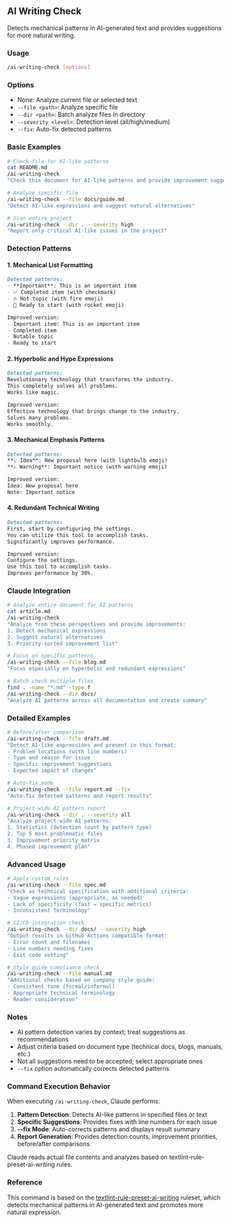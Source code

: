 ## AI Writing Check

Detects mechanical patterns in AI-generated text and provides suggestions for more natural writing.

### Usage

```bash
/ai-writing-check [options]
```

### Options

- None: Analyze current file or selected text
- `--file <path>`: Analyze specific file
- `--dir <path>`: Batch analyze files in directory
- `--severity <level>`: Detection level (all/high/medium)
- `--fix`: Auto-fix detected patterns

### Basic Examples

```bash
# Check file for AI-like patterns
cat README.md
/ai-writing-check
"Check this document for AI-like patterns and provide improvement suggestions"

# Analyze specific file
/ai-writing-check --file docs/guide.md
"Detect AI-like expressions and suggest natural alternatives"

# Scan entire project
/ai-writing-check --dir . --severity high
"Report only critical AI-like issues in the project"
```

### Detection Patterns

#### 1. Mechanical List Formatting

```markdown
Detected patterns:
- **Important**: This is an important item
- ✅ Completed item (with checkmark)
- 🔥 Hot topic (with fire emoji)
- 🚀 Ready to start (with rocket emoji)

Improved version:
- Important item: This is an important item
- Completed item
- Notable topic
- Ready to start
```

#### 2. Hyperbolic and Hype Expressions

```markdown
Detected patterns:
Revolutionary technology that transforms the industry.
This completely solves all problems.
Works like magic.

Improved version:
Effective technology that brings change to the industry.
Solves many problems.
Works smoothly.
```

#### 3. Mechanical Emphasis Patterns

```markdown
Detected patterns:
**💡 Idea**: New proposal here (with lightbulb emoji)
**⚠️ Warning**: Important notice (with warning emoji)

Improved version:
Idea: New proposal here
Note: Important notice
```

#### 4. Redundant Technical Writing

```markdown
Detected patterns:
First, start by configuring the settings.
You can utilize this tool to accomplish tasks.
Significantly improves performance.

Improved version:
Configure the settings.
Use this tool to accomplish tasks.
Improves performance by 30%.
```

### Claude Integration

```bash
# Analyze entire document for AI patterns
cat article.md
/ai-writing-check
"Analyze from these perspectives and provide improvements:
1. Detect mechanical expressions
2. Suggest natural alternatives
3. Priority-sorted improvement list"

# Focus on specific patterns
/ai-writing-check --file blog.md
"Focus especially on hyperbolic and redundant expressions"

# Batch check multiple files
find . -name "*.md" -type f
/ai-writing-check --dir docs/
"Analyze AI patterns across all documentation and create summary"
```

### Detailed Examples

```bash
# Before/after comparison
/ai-writing-check --file draft.md
"Detect AI-like expressions and present in this format:
- Problem locations (with line numbers)
- Type and reason for issue
- Specific improvement suggestions
- Expected impact of changes"

# Auto-fix mode
/ai-writing-check --file report.md --fix
"Auto-fix detected patterns and report results"

# Project-wide AI pattern report
/ai-writing-check --dir . --severity all
"Analyze project-wide AI patterns:
1. Statistics (detection count by pattern type)
2. Top 5 most problematic files
3. Improvement priority matrix
4. Phased improvement plan"
```

### Advanced Usage

```bash
# Apply custom rules
/ai-writing-check --file spec.md
"Check as technical specification with additional criteria:
- Vague expressions (appropriate, as needed)
- Lack of specificity (fast → specific metrics)
- Inconsistent terminology"

# CI/CD integration check
/ai-writing-check --dir docs/ --severity high
"Output results in GitHub Actions compatible format:
- Error count and filenames
- Line numbers needing fixes
- Exit code setting"

# Style guide compliance check
/ai-writing-check --file manual.md
"Additional checks based on company style guide:
- Consistent tone (formal/informal)
- Appropriate technical terminology
- Reader consideration"
```

### Notes

- AI pattern detection varies by context; treat suggestions as recommendations
- Adjust criteria based on document type (technical docs, blogs, manuals, etc.)
- Not all suggestions need to be accepted; select appropriate ones
- `--fix` option automatically corrects detected patterns

### Command Execution Behavior

When executing `/ai-writing-check`, Claude performs:

1. **Pattern Detection**: Detects AI-like patterns in specified files or text
2. **Specific Suggestions**: Provides fixes with line numbers for each issue
3. **--fix Mode**: Auto-corrects patterns and displays result summary
4. **Report Generation**: Provides detection counts, improvement priorities, before/after comparisons

Claude reads actual file contents and analyzes based on textlint-rule-preset-ai-writing rules.

### Reference

This command is based on the [textlint-rule-preset-ai-writing](https://github.com/textlint-ja/textlint-rule-preset-ai-writing) ruleset, which detects mechanical patterns in AI-generated text and promotes more natural expression.
